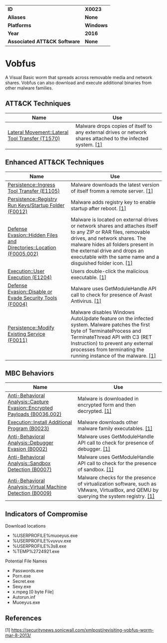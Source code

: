 
<table>
<tr>
<td><b>ID</b></td>
<td><b>X0023</b></td>
</tr>
<tr>
<td><b>Aliases</b></td>
<td><b>None</b></td>
</tr>
<tr>
<td><b>Platforms</b></td>
<td><b>Windows</b></td>
</tr>
<tr>
<td><b>Year</b></td>
<td><b>2016</b></td>
</tr>
<tr>
<td><b>Associated ATT&CK Software</b></td>
<td><b>None</b></td>
</tr>
</table>


# Vobfus

A Visual Basic worm that spreads across removable media and network shares. Vobfus can also download and execute additional binaries from other malware families.


## ATT&CK Techniques

|Name|Use|
|---|---|
|[Lateral Movement::Lateral Tool Transfer (T1570)](https://attack.mitre.org/techniques/T1570/)|Malware drops copies of itself to any external drives or network shares attached to the infected system.  [[1]](#1)|


## Enhanced ATT&CK Techniques

|Name|Use|
|---|---|
|[Persistence::Ingress Tool Transfer (E1105)](../command-and-control/ingress-tool-transfer.md)|Malware downloads the latest version of itself fromm a remote server.  [[1]](#1)|
|[Persistence::Registry Run Keys/Startup Folder (F0012)](../persistence/registry-run-keys-startup-folder.md)|Malware adds registry key to enable startup after reboot. [[1]](#1)|
|[Defense Evasion::Hidden Files and Directories::Location (F0005.002)](../defense-evasion/hidden-files-and-directories.md)|Malware is located on external drives or network shares and attaches itself to any ZIP or RAR files, removable drives, and network shares. The malware hides all folders present in the external drive and drops an executable with the same name and a disguished folder icon.  [[1]](#1)|
|[Execution::User Execution (E1204)](../execution/user-execution.md)|Users double-click the malicious executable.  [[1]](#1)|
|[Defense Evasion::Disable or Evade Security Tools (F0004)](../defense-evasion/disable-or-evade-security-tools.md)|Malware uses GetModuleHandle API call to check for presence of Avast Antivirus. [[1]](#1)|
|[Persistence::Modify Existing Service (F0011)](../persistence/modify-existing-service.md)|Malware disables Windows AutoUpdate feature on the infected system. Malware patches the first byte of TerminateProcess and TerminateThread API with C3 (RET Instruction) to prevent any external processes from terminating the running instance of the malware. [[1]](#1)|


## MBC Behaviors

|Name|Use|
|---|---|
|[Anti-Behavioral Analysis::Capture Evasion::Encrypted Payloads (B0036.002)](../anti-behavioral-analysis/capture-evasion.md)|Malware is downloaded in encrypted form and then decrypted.  [[1]](#1)|
|[Execution::Install Additional Program (B0023)](../execution/install-additional-program.md)|Malware downloads other malware family executables. [[1]](#1)|
|[Anti-Behavioral Analysis::Debugger Evasion (B0002)](../anti-behavioral-analysis/debugger-evasion.md)|Malware uses GetModuleHandle API call to check for presence of debugger. [[1]](#1)|
|[Anti-Behavioral Analysis::Sandbox Detection (B0007)](../anti-behavioral-analysis/sandbox-detection.md)|Malware uses GetModuleHandle API call to check for the presence of sandbox. [[1]](#1)|
|[Anti-Behavioral Analysis::Virtual Machine Detection (B0009)](../anti-behavioral-analysis/virtual-machine-detection.md)|Malware checks for the presence of virtualization software, such as VMware, VirtualBox, and QEMU by querying the system registry. [[1]](#1)|


## Indicators of Compromise

Download locations
- %USERPROFILE%muoeyus.exe
- %USERPROFILE%vuvuv.exe
- %USERPROFILE%3s8.exe
- %TEMP%2724921.exe

Potential File Names
- Passwords.exe
- Porn.exe
- Secret.exe
- Sexy.exe
- x.mpeg [0 byte File]
- Autorun.inf
- Muoeyus.exe


## References

<a name="1">[1]</a> https://securitynews.sonicwall.com/xmlpost/revisiting-vobfus-worm-mar-8-2013/


